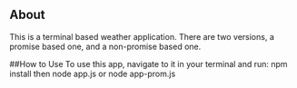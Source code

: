 ## About
This is a terminal based weather application.
There are two versions, a promise based one, and a non-promise based one.

##How to Use
To use this app, navigate to it in your terminal and run:
npm install
then
node app.js <Your address>
or
node app-prom.js <Your address>
